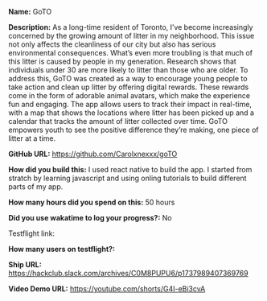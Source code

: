 **Name:** GoTO

**Description:** As a long-time resident of Toronto, I’ve become increasingly concerned by the growing amount of litter in my neighborhood. This issue not only affects the cleanliness of our city but also has serious environmental consequences. What’s even more troubling is that much of this litter is caused by people in my generation. Research shows that individuals under 30 are more likely to litter than those who are older. To address this, GoTO was created as a way to encourage young people to take action and clean up litter by offering digital rewards. These rewards come in the form of adorable animal avatars, which make the experience fun and engaging. The app allows users to track their impact in real-time, with a map that shows the locations where litter has been picked up and a calendar that tracks the amount of litter collected over time. GoTO empowers youth to see the positive difference they’re making, one piece of litter at a time.

**GitHub URL:** https://github.com/Carolxnexxx/goTO

**How did you build this:** I used react native to build the app. I started from stratch by learning javascript and using onling tutorials to build different parts of my app. 

**How many hours did you spend on this:** 50 hours

**Did you use wakatime to log your progress?:** No

Testflight link:

**How many users on testflight?:**  

**Ship URL:** https://hackclub.slack.com/archives/C0M8PUPU6/p1737989407369769

**Video Demo URL:** https://youtube.com/shorts/G4I-eBi3cvA
